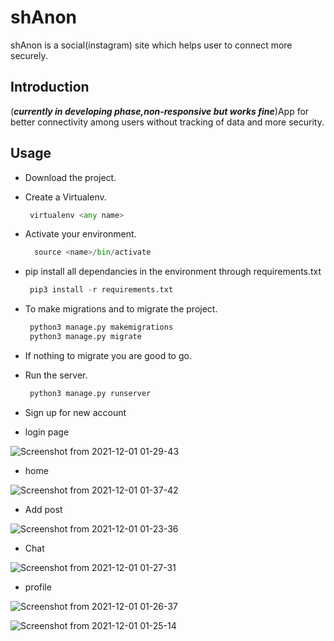 # shAnon
shAnon is a social(instagram) site which helps user to connect more securely.

## Introduction
(***currently in developing phase,non-responsive but works fine***)App for better connectivity among users without 
tracking of data and more security.

## Usage

* Download the project.

* Create a Virtualenv.
  ```python
   virtualenv <any name>
  ```
* Activate your environment.
  ```python
    source <name>/bin/activate
  ```
  
* pip install all dependancies in the environment through requirements.txt
  ```python
   pip3 install -r requirements.txt
  ```
* To make migrations and to migrate the project.
  ```python
   python3 manage.py makemigrations
   python3 manage.py migrate
  ```
* If nothing to migrate you are good to go.

* Run the server.
  ```python
   python3 manage.py runserver
  ```
* Sign up for new account

* login page

![Screenshot from 2021-12-01 01-29-43](https://user-images.githubusercontent.com/78518826/144119698-625a56e5-d671-4060-bd5d-89e37bfde5bf.png)

* home

![Screenshot from 2021-12-01 01-37-42](https://user-images.githubusercontent.com/78518826/144119896-a143eaa9-3153-4385-a39f-00a65668bd91.png)

* Add post

![Screenshot from 2021-12-01 01-23-36](https://user-images.githubusercontent.com/78518826/144120039-d66dd442-442a-4e64-a51a-9248fe839cb4.png)

* Chat 

![Screenshot from 2021-12-01 01-27-31](https://user-images.githubusercontent.com/78518826/144120092-74b93a28-be6b-4016-af1f-2c4c848789c9.png)

* profile

![Screenshot from 2021-12-01 01-26-37](https://user-images.githubusercontent.com/78518826/144119456-de97abb6-bb6e-4d6b-a41e-f6fac0396951.png)

![Screenshot from 2021-12-01 01-25-14](https://user-images.githubusercontent.com/78518826/144120216-c878a15a-e1bb-4319-ac0f-35562f352a49.png)




